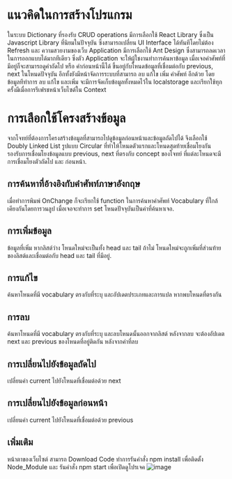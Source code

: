 # แนวคิดในการสร้างโปรแกรม
ในระบบ Dictionary ที่รองรับ CRUD operations มีการเลือกใช้ React Library ซึ่งเป็น Javascript Library ที่นิยมในปัจจุบัน ซึ่งสามารถเปลี่ยน UI Interface ได้ทันทีโดยไม่ต้อง Refresh และ ความสวยงามของเว็บ Application มีการเลือกใช้ Ant Design ซึ่งสามารถลดเวลาในการออกแบบได้มากทีเดียว 
ซึ่งตัว Application จะให้ผู้ใชงานทำการค้นหาข้อมูล เมื่อเจอคำศัพท์ที่มีอยู่ก็จะสามารถดูคำถัดไป หรือ คำก่อนหน้านี้ได้ ขึ้นอยู่กับโหนดข้อมูลที่เชื่อมต่อกับ previous, next ในโหนดปัจจุบัน อีกทั้งยังมีหน้าจัดการระบบที่สามารถ ลบ แก้ไข เพิ่ม คำศัพท์ อีกด้วย 
โดยข้อมูลทีทำการ ลบ แก้ไข และเพิ่ม จะมีการจัดเก็บข้อมูลทั้งหมดไว้ใน localstorage และเรียกใช้ทุกครั้งมีเมื่อการรีเฟรชหน้าเว็บไซต์ใน Context

# การเลือกใช้โครงสร้างข้อมูล
จากโจทย์ที่ต้องการโครงสร้างข้อมูลที่สามารถไปดูข้อมูลก่อนหน้าและข้อมูลถัดไปได้ จึงเลือกใช้ Doubly Linked List รูปแบบ Circular ที่ทำให้โหนดตัวแรกและโหนดสุดท้ายเชื่อมโยงกัน 
รองรับการเชื่อมโยงข้อมูลแบบ previous, next ที่ตรงกับ concept ของโจทย์ ที่แต่ละโหนดจะมีการเชื่อมโยงตัวถัดไป และ ก่อนหน้า.

## การค้นหาที่อ้างอิงกับคำศัพท์ภาษาอังกฤษ
เมื่อทำการพิมพ์ OnChange ก็จะเรียกใช้ function ในการค้นหาคำศัพท์ Vocabulary ที่ใกล้เคียงกันโดยการวนลูป เมื่อเจอจะทำการ set โหนดปัจจุบันเป็นค่าที่ค้นหาเจอ.

## การเพิ่มข้อมูล
ข้อมูลที่เพิ่ม หากลิสต์ว่าง โหนดใหม่จะเป็นทั้ง head และ tail ถ้าไม่ โหนดใหม่จะถูกเพิ่มที่ส่วนท้ายของลิสต์และเชื่อมต่อกับ head และ tail ที่มีอยู่.

## การแก้ไข
ค้นหาโหนดที่มี vocabulary ตรงกับที่ระบุ และอัปเดตประเภทและการแปล หากพบโหนดที่ตรงกัน

## การลบ
ค้นหาโหนดที่มี vocabulary ตรงกับที่ระบุ และลบโหนดนั้นออกจากลิสต์ หลังจากลบ จะต้องอัปเดต next และ previous ของโหนดที่อยู่ติดกัน หลังจากค่าที่ลบ

## การเปลี่ยนไปยังข้อมูลถัดไป
เปลี่ยนค่า current ไปยังโหนดที่เชื่อมต่อด้วย next

## การเปลี่ยนไปยังข้อมูลก่อนหน้า
เปลี่ยนค่า current ไปยังโหนดที่เชื่อมต่อด้วย previous

## เพิ่มเติม
หน้าตาของเว็บไซต์ 
สามารถ Download Code ทำการรันคำสั่ง npm install เพื่อติดตั้ง Node_Module และ รันคำสั่ง npm start เพื่อเปิดดูโปรเจค
![image](https://github.com/dawnyson/Project_Algorithm/assets/127817052/6d249cc2-e55b-4643-8977-84f1a87b14df)
